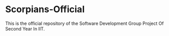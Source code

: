 # Scorpians-Official
This is the official repository of the Software Development Group Project Of Second Year In IIT. 
